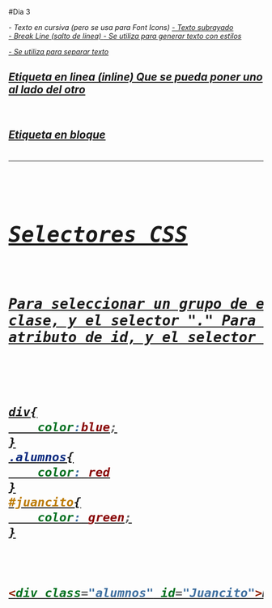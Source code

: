 #Dia 3

<i> - Texto en cursiva (pero se usa para Font Icons)
<u> - Texto subrayado
<br> - Break Line (salto de linea)
<span> - Se utiliza para generar texto con estilos
<div> - Se utiliza para separar texto


## Etiqueta en linea (inline) Que se pueda poner uno al lado del otro
<span>
<i>
<u>
<br>
<img>
<link>

## Etiqueta en bloque
<div>
<p>
<h1/6>
<table>
<hr>
<pre>

## Selectores CSS 

Para seleccionar un grupo de elementos, podemos usar el atributo de clase, y el selector "."
Para seleccionar un único item, podemos usar el atributo de id, y el selector "#"


```css

div{
    color:blue;
}
.alumnos{
    color: red
}
#juancito{
    color: green;
}
```
``` html
<div class="alumnos" id="Juancito">Hola